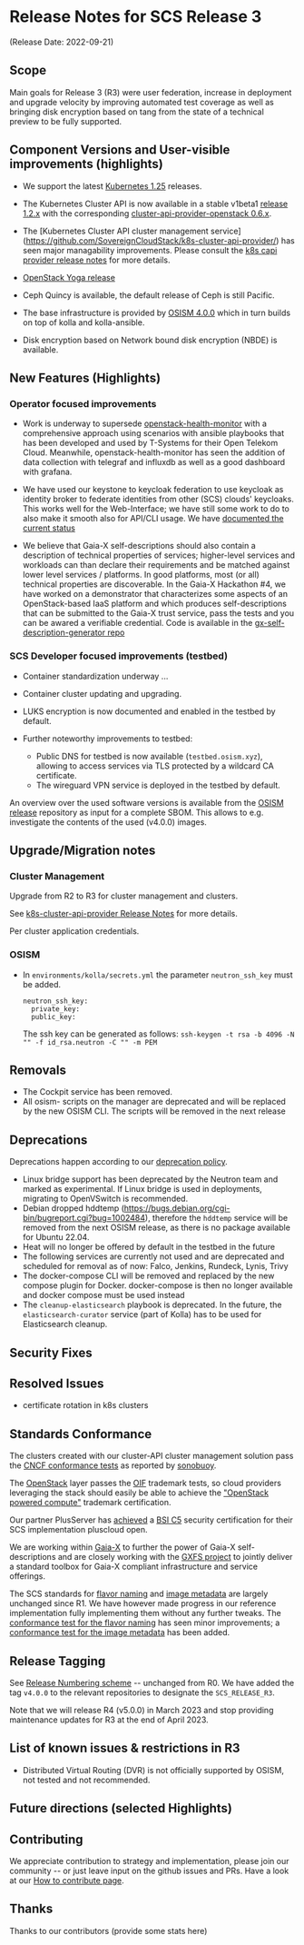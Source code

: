 # Release Notes for SCS Release 3
(Release Date: 2022-09-21)

## Scope

Main goals for Release 3 (R3) were user federation, increase in deployment and upgrade
velocity by improving automated test coverage as well as bringing disk encryption based on
tang from the state of a technical preview to be fully supported.

## Component Versions and User-visible improvements (highlights)

* We support the latest [Kubernetes 1.25](https://github.com/kubernetes/kubernetes/blob/master/CHANGELOG/CHANGELOG-1.25.md)
  releases.
* The Kubernetes Cluster API is now available in a stable v1beta1
  [release 1.2.x](https://github.com/kubernetes-sigs/cluster-api/releases)
  with the corresponding [cluster-api-provider-openstack 0.6.x](https://github.com/kubernetes-sigs/cluster-api/releases).
* The [Kubernetes Cluster API cluster management service]
  (https://github.com/SovereignCloudStack/k8s-cluster-api-provider/)
  has seen major managability improvements.
  Please consult the
  [k8s capi provider release notes](https://github.com/SovereignCloudStack/k8s-cluster-api-provider/blob/master/Release-Notes-R3.md)
  for more details.
* [OpenStack Yoga release](https://releases.openstack.org/yoga/highlights.html)
* Ceph Quincy is available, the default release of Ceph is still Pacific.

* The base infrastructure is provided by
  [OSISM 4.0.0](https://github.com/osism/release/blob/main/notes/4.0.0/NOTES.md)
  which in turn builds on top of kolla and kolla-ansible.
* Disk encryption based on Network bound disk encryption (NBDE) is available.

## New Features (Highlights)

### Operator focused improvements

* Work is underway to supersede [openstack-health-monitor](https://github.com/SovereignCloudStack/openstack-health-monitor)
  with a comprehensive approach using scenarios with ansible playbooks
  that has been developed and used by T-Systems for their Open Telekom Cloud.
  Meanwhile, openstack-health-monitor has seen the addition of data
  collection with telegraf and influxdb as well as a good dashboard
  with grafana.

* We have used our keystone to keycloak federation to use keycloak as identity
  broker to federate identities from other (SCS) clouds' keycloaks.
  This works well for the Web-Interface; we have still some work to do to also make it smooth
  also for API/CLI usage. We have [documented the current status](https://github.com/SovereignCloudStack/Docs/blob/main/Design-Docs/IAM-federation/keystone-keycloak-federation.md)

* We believe that Gaia-X self-descriptions should also contain a description of
  technical properties of services; higher-level services and workloads can than
  declare their requirements and be matched against lower level services / platforms.
  In good platforms, most (or all) technical properties are discoverable. In the
  Gaia-X Hackathon #4, we have worked on a demonstrator that characterizes some
  aspects of an OpenStack-based IaaS platform and which produces self-descriptions
  that can be submitted to the Gaia-X trust service, pass the tests and you can
  be awared a verifiable credential. Code is available in the
  [gx-self-description-generator repo](https://github.com/SovereignCloudStack/gx-self-description-generator)

### SCS Developer focused improvements (testbed)

* Container standardization underway ...

* Container cluster updating and upgrading.

* LUKS encryption is now documented and enabled in the testbed by default.

* Further noteworthy improvements to testbed:
  * Public DNS for testbed is now available (`testbed.osism.xyz`), allowing to access services
    via TLS protected by a wildcard CA certificate.
  * The wireguard VPN service is deployed in the testbed by default.

An overview over the used software versions is available from the
[OSISM release](https://github.com/osism/release) repository as input
for a complete SBOM. This allows to e.g. investigate the contents of the
used (v4.0.0) images.


## Upgrade/Migration notes

### Cluster Management

Upgrade from R2 to R3 for cluster management and clusters.

See [k8s-cluster-api-provider Release Notes](https://github.com/SovereignCloudStack/k8s-cluster-api-provider/blob/master/Release-Notes-R3.md#incompatible-changes)
for more details.

Per cluster application credentials.

### OSISM

* In ``environments/kolla/secrets.yml`` the parameter ``neutron_ssh_key`` must be
  added.

  ```
  neutron_ssh_key:
    private_key:
    public_key:
  ```

  The ssh key can be generated as follows: ``ssh-keygen -t rsa -b 4096 -N "" -f id_rsa.neutron -C "" -m PEM``

## Removals

* The Cockpit service has been removed.
* All osism- scripts on the manager are deprecated and will be replaced by the new OSISM CLI. The scripts will be removed in the next release

## Deprecations

Deprecations happen according to our [deprecation policy](https://github.com/SovereignCloudStack/Docs/blob/main/Design-Docs/Release-Policies.md#deprecation).

* Linux bridge support has been deprecated by the Neutron team and marked as experimental.
  If Linux bridge is used in deployments, migrating to OpenVSwitch is recommended.
* Debian dropped hddtemp (https://bugs.debian.org/cgi-bin/bugreport.cgi?bug=1002484),
  therefore the ``hddtemp`` service will be removed from the next OSISM release, as there is
  no package available for Ubuntu 22.04.
* Heat will no longer be offered by default in the testbed in the future
* The following services are currently not used and are deprecated and scheduled for removal as of now: Falco, Jenkins, Rundeck, Lynis, Trivy
* The docker-compose CLI will be removed and replaced by the new compose plugin for Docker.
docker-compose is then no longer available and docker compose must be used instead
* The ``cleanup-elasticsearch`` playbook is deprecated. In the future,
  the ``elasticsearch-curator`` service (part of Kolla) has to be used
  for Elasticsearch cleanup.

## Security Fixes


## Resolved Issues

* certificate rotation in k8s clusters

## Standards Conformance

The clusters created with our cluster-API cluster management solution pass
the [CNCF conformance tests](https://github.com/SovereignCloudStack/Docs/blob/main/Design-Docs/Image-Properties-Spec.md)
as reported by [sonobuoy](https://sonobuoy.io/).

The [OpenStack](https://openstack.org/) layer passes the
[OIF](https://openinfra.dev/) trademark tests, so cloud providers
leveraging the stack should easily be able to achieve the
["OpenStack powered compute"](https://www.openstack.org/brand/interop/)
trademark certification.

Our partner PlusServer has [achieved](https://www.openstack.org/brand/interop/)
a [BSI C5](https://www.bsi.bund.de/EN/Topics/CloudComputing/Compliance_Criteria_Catalogue/Compliance_Criteria_Catalogue_node.html)
security certification for their SCS implementation pluscloud open.

We are working within [Gaia-X](https://gaia-x.eu/) to further the power
of Gaia-X self-descriptions and are closely working with the
[GXFS project](https://gxfs.de/)
to jointly deliver a standard toolbox for Gaia-X compliant
infrastructure and service offerings.

The SCS standards for [flavor naming](https://github.com/SovereignCloudStack/Docs/blob/main/Design-Docs/flavor-naming.md) and
[image metadata](https://github.com/SovereignCloudStack/Docs/blob/main/Design-Docs/Image-Properties-Spec.md)
are largely unchanged since R1. We have however
made progress in our reference implementation fully implementing
them without any further tweaks. The
[conformance test for the flavor naming](https://github.com/SovereignCloudStack/Docs/blob/main/Design-Docs/tools/flavor-name-check.py)
has seen minor improvements; a
[conformance test for the image metadata](https://github.com/SovereignCloudStack/Docs/blob/main/Design-Docs/tools/image-md-check.py)
has been added.

## Release Tagging

See [Release Numbering scheme](../Design-Docs/Release-Numbering-Scheme.md) -- unchanged from R0.
We have added the tag `v4.0.0` to the relevant repositories to designate the `SCS_RELEASE_R3`.

Note that we will release R4 (v5.0.0) in March 2023 and stop providing maintenance
updates for R3 at the end of April 2023.

## List of known issues & restrictions in R3

* Distributed Virtual Routing (DVR) is not officially supported by OSISM, not tested and not recommended.

## Future directions (selected Highlights)


## Contributing

We appreciate contribution to strategy and implementation, please join
our community -- or just leave input on the github issues and PRs.
Have a look at our [How to contribute page](https://scs.community/contribute/).

## Thanks

Thanks to our contributors (provide some stats here)
